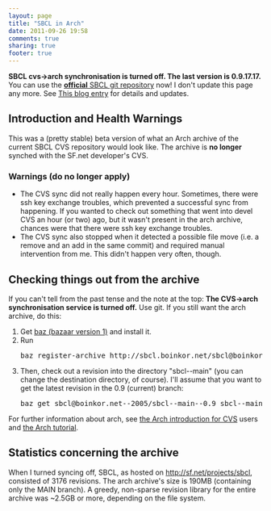 ```yaml
---
layout: page
title: "SBCL in Arch"
date: 2011-09-26 19:58
comments: true
sharing: true
footer: true
---
```

<p><strong>SBCL cvs-&gt;arch synchronisation is turned off. The last
version is 0.9.17.17.</strong> You can use the <a href="http://sourceforge.net/projects/sbcl/develop"><strong>official</strong> SBCL git repository</a> now! I
don't update this page any more. See <a href="/archives/2006/10/sbcl_cvsarch_service_turned_of.html">This blog entry</a>
for details and updates.</p>


<h2>Introduction and Health Warnings</h2>

<p> This was a (pretty stable) beta version of what an Arch archive of
the current SBCL CVS repository would look like. The archive is
<strong>no longer</strong> synched with the SF.net developer's
CVS.</p>

<h3>Warnings (do no longer apply)</h3>

<ul>
<li>The CVS sync did not really happen every hour. Sometimes, there
were ssh key exchange troubles, which prevented a successful sync from
happening. If you wanted to check out something that went into devel
CVS an hour (or two) ago, but it wasn't present in the arch archive,
chances were that there were ssh key exchange troubles.</li>
<li>The CVS sync also stopped when it detected a possible file move
(i.e. a remove and an add in the same commit) and required manual
intervention from me. This didn't happen very often, though.</li>
</ul>

<h2>Checking things out from the archive</h2>

<p>If you can't tell from the past tense and the note at the top:
<strong>The CVS-&gt;arch synchronisation service is turned
off.</strong> Use git. If you still want the arch archive, do
this:</p>

<ol>
<li>Get <a href="http://bazaar-vcs.org/Bazaar1x/Downloads">baz (bazaar version 1)</a> and install it.</li>
<li>Run
<pre class="example">baz register-archive http://sbcl.boinkor.net/sbcl@boinkor.net--2005/
</pre></li>
<li>Then, check out a revision into the directory "sbcl--main" (you can change the destination directory, of course). I'll assume that you want to get the latest revision in the 0.9 (current) branch:
<pre class="example">baz get sbcl@boinkor.net--2005/sbcl--main--0.9 sbcl--main
</pre></li>
</ol><p></p>

<p>For further information about arch, see <a href="http://wiki.gnuarch.org/moin.cgi/Learning_20Arch_20commands_20for_20CVS_20users">the Arch introduction for CVS</a> users and <a href="http://regexps.srparish.net/tutorial-tla/arch.html">the Arch tutorial</a>.</p>

<h2>Statistics concerning the archive</h2>

<p class="first">When I turned syncing off, SBCL, as hosted on <a href="http://sf.net/projects/sbcl">http://sf.net/projects/sbcl</a>,
consisted of 3176 revisions. The arch archive's size is 190MB
(containing only the MAIN branch). A greedy, non-sparse revision
library for the entire archive was ~2.5GB or more, depending on the
file system.</p>